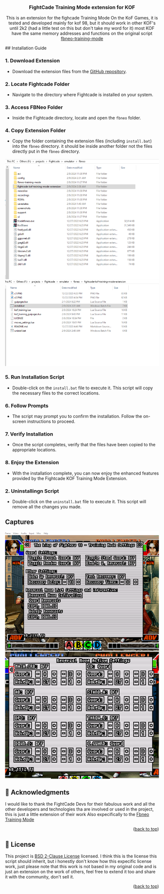 <a name="readme-top"></a>

<div align="center">

  <h3><b>FightCade Training Mode extension for KOF</b></h3>
<p> This is an extension for the fighcade Training Mode On the KoF Games, it is tested and
developed mainly for kof 98, but it should work in other KOF's until 2k2 (had a little test on this but don't take my word for it)
most KOF  have the same memory addresses  and functions on the original script <a href="https://github.com/peon2/fbneo-training-mode">fbneo-training-mode</a></p>
</div>
## Installation Guide

### 1. Download Extension
- Download the extension files from the [GitHub repository](https://github.com/willococa/fightcade-kof-training-mode-extension).

### 2. Locate Fightcade Folder
- Navigate to the directory where Fightcade is installed on your system.

### 3. Access FBNeo Folder
- Inside the Fightcade directory, locate and open the `fbneo` folder.

### 4. Copy Extension Folder
- Copy the folder containing the extension files (including `install.bat`) into the `fbneo` directory.
it should be inside another folder not the files directly put in the `fbneo` directory.

<img src="install.PNG"/>
<br/>
<img src="install2.PNG"/>
<br/>

### 5. Run Installation Script
- Double-click on the `install.bat` file to execute it. This script will copy the necessary files to the correct locations.

### 6. Follow Prompts
- The script may prompt you to confirm the installation. Follow the on-screen instructions to proceed.

### 7. Verify Installation
- Once the script completes, verify that the files have been copied to the appropriate locations.

### 8. Enjoy the Extension
- With the installation complete, you can now enjoy the enhanced features provided by the Fightcade KOF Training Mode Extension.
### 2. Uninstallingn Script
- Double-click on the `uninstall.bat` file to execute it. This script will remove all the changes you made.
## Captures

<img src="c1.PNG"/>
<br/>
<img src="c2.PNG"/>
<br/>
<!-- ACKNOWLEDGEMENTS -->

## 🙏 Acknowledgments

> 

I would like to thank the FightCade Devs for their fabulous work and all the other developers and technologies tha are involved or used in the project, this is just a little extension of their work
Also expecifically to the <a href="https://github.com/peon2/fbneo-training-mode">Fbneo Training Mode</a>

<p align="right">(<a href="#readme-top">back to top</a>)</p>
<!-- LICENSE -->

## 📝 License <a name="license"></a>

This project is [BSD 2-Clause License](./LICENSE) licensed. I think this is the license this script should inherit, but i honestly don't know how this expecific license work, just please note that this work is not based in my original code and is just an extension on the work of others, feel free to extend it too and share it with the community, don't sell it.
<p align="right">(<a href="#readme-top">back to top</a>)</p>